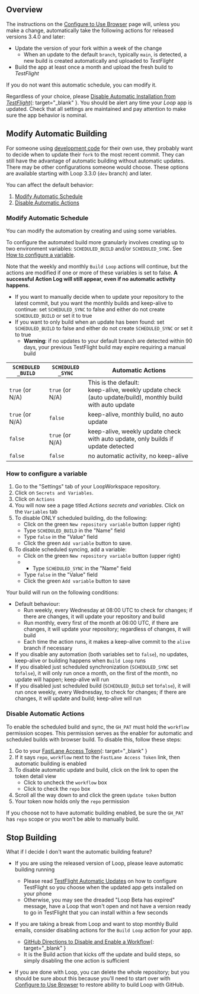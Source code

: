 ## Overview

The instructions on the [Configure to Use Browser](gh-first-time.md) page will, unless you make a change, automatically take the following actions for released versions 3.4.0 and later:

* Update the version of your&nbsp;<span translate="no">fork</span>&nbsp;within a week of the change
    * When an update to the default `branch`, typically `main`, is detected, a new build is created automatically and uploaded to *TestFlight*
* Build the app at least once a month and upload the fresh build to *TestFlight*

If you do not want this automatic schedule, you can modify it.

Regardless of your choice, please [Disable Automatic Installation from *TestFlight*](gh-deploy.md#disable-automatic-install-from-testflight){: target="_blank" }. You should be alert any time your *Loop* app is updated. Check that all settings are maintained and pay attention to make sure the app behavior is nominal.

## Modify Automatic Building

For someone using [development code](build-dev-browser.md) for their own use, they probably want to decide when to update their `fork` to the most recent commit. They can still have the advantage of automatic building without automatic updates. There may be other configurations someone would choose. These options are available starting with Loop 3.3.0 (`dev` branch) and later.

You can affect the default behavior:

1. [Modify Automatic Schedule](#modify-automatic-schedule)
1. [Disable Automatic Actions](#disable-automatic-actions)

### Modify Automatic Schedule

You can modify the automation by creating and using some variables.

To configure the automated build more granularly involves creating up to two environment variables: `SCHEDULED_BUILD` and/or `SCHEDULED_SYNC`. See [How to configure a variable](#how-to-configure-a-variable). 

Note that the weekly and monthly `Build Loop` actions will continue, but the actions are modified if one or more of these variables is set to false. **A successful Action Log will still appear, even if no automatic activity happens**.

* If you want to manually decide when to update your repository to the latest commit, but you want the monthly builds and keep-alive to continue: set `SCHEDULED_SYNC` to false and either do not create `SCHEDULED_BUILD` or set it to true
* If you want to only build when an update has been found: set `SCHEDULED_BUILD` to false and either do not create `SCHEDULED_SYNC` or set it to true
    * **Warning**: if no updates to your default branch are detected within 90 days, your previous TestFlight build may expire requiring a manual build

|`SCHEDULED _BUILD`|`SCHEDULED _SYNC`|Automatic Actions|
|---|---|---|
| `true` (or N/A) | `true` (or N/A) | This is the default:<br>keep-alive, weekly update check (auto update/build), monthly build with auto update|
|`true` (or N/A) | `false` |  keep-alive, monthly build, no auto update |
| `false` | `true` (or N/A) | keep-alive, weekly update check with auto update, only builds if update detected|
| `false` | `false` | no automatic activity, no keep-alive|

### How to configure a variable

1. Go to the "Settings" tab of your LoopWorkspace repository.
2. Click on `Secrets and Variables`.
3. Click on `Actions`
4. You will now see a page titled *Actions secrets and variables*. Click on the `Variables` tab
5. To disable ONLY scheduled building, do the following:
    - Click on the green `New repository variable` button (upper right)
    - Type `SCHEDULED_BUILD` in the "Name" field
    - Type `false` in the "Value" field
    - Click the green `Add variable` button to save.
7. To disable scheduled syncing, add a variable:
    - Click on the green `New repository variable` button (upper right)
    - - Type `SCHEDULED_SYNC` in the "Name" field
    - Type `false` in the "Value" field
    - Click the green `Add variable` button to save
  
Your build will run on the following conditions:

- Default behaviour:
    - Run weekly, every Wednesday at 08:00 UTC to check for changes; if there are changes, it will update your repository and build
    - Run monthly, every first of the month at 06:00 UTC, if there are changes, it will update your repository; regardless of changes, it will build
    - Each time the action runs, it makes a keep-alive commit to the `alive` branch if necessary
- If you disable any automation (both variables set to `false`), no updates, keep-alive or building happens when `Build Loop` runs
- If you disabled just scheduled synchronization (`SCHEDULED_SYNC` set to`false`), it will only run once a month, on the first of the month, no update will happen; keep-alive will run
- If you disabled just scheduled build (`SCHEDULED_BUILD` set to`false`), it will run once weekly, every Wednesday, to check for changes; if there are changes, it will update and build; keep-alive will run

### Disable Automatic Actions

To enable the scheduled build and sync, the `GH_PAT` must hold the `workflow` permission scopes. This permission serves as the enabler for automatic and scheduled builds with browser build. To disable this, follow these steps:

1. Go to your [FastLane Access Token](https://github.com/settings/tokens){: target="_blank" }
1. If it says `repo`, `workflow` next to the `FastLane Access Token` link, then automatic building is enabled
1. To disable automatic update and build, click on the link to open the token detail view
    * Click to uncheck the `workflow` box
    * Click to check the `repo` box
1. Scroll all the way down to and click the green `Update token` button
1. Your token now holds only the `repo` permission

If you choose not to have automatic building enabled, be sure the `GH_PAT` has `repo` scope or you won't be able to manually build.

## Stop Building

What if I decide I don't want the automatic building feature?

* If you are using the released version of Loop, please leave automatic building running
    * Please read [TestFlight Automatic Updates](gh-deploy.md#automatic-update-build-install) on how to configure TestFlight so you choose when the updated app gets installed on your phone
    * Otherwise, you may see the dreaded "Loop Beta has expired" message, have a Loop that won't open and not have a version ready to go in TestFlight that you can install within a few seconds

* If you are taking a break from Loop and want to stop monthly Build emails, consider disabling actions for the `Build Loop` action for your app.
    * [GitHub Directions to Disable and Enable a Workflow](https://docs.github.com/en/actions/using-workflows/disabling-and-enabling-a-workflow#disabling-a-workflow){: target="_blank" }
    * It is the Build action that kicks off the update and build steps, so simply disabling the one action is sufficient

* If you are done with Loop, you can delete the whole repository; but you should be sure about this because you'll need to start over with [Configure to Use Browser](gh-first-time.md) to restore ability to build Loop with GitHub.
